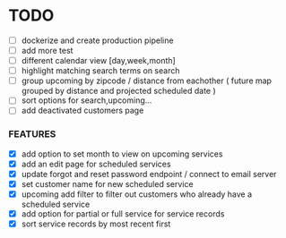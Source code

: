# TODO
 - [ ] dockerize and create production pipeline
 - [ ] add more test
 - [ ] different calendar view [day,week,month]
 - [ ] highlight matching search terms on search
 - [ ] group upcoming by zipcode / distance from eachother ( future map grouped by distance and projected scheduled date )
 - [ ] sort options for search,upcoming...
 - [ ] add deactivated customers page
### FEATURES
- [x] add option to set month to view on upcoming services
- [x] add an edit page for scheduled services
- [x] update forgot and reset password endpoint / connect to email server
- [x] set customer name for new scheduled service
- [x] upcoming add filter to filter out customers who already have a scheduled service
- [x] add option for partial or full service for service records
- [x] sort service records by most recent first